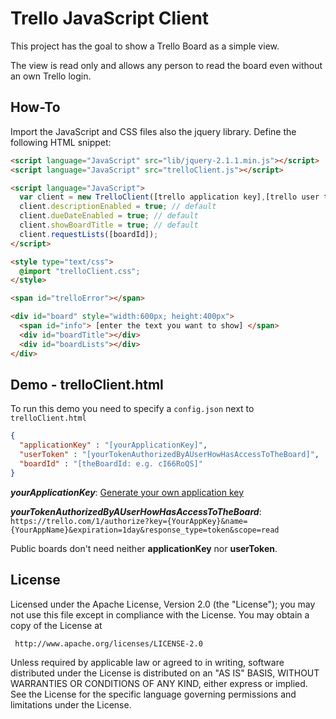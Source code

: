 # Trello JavaScript Client

This project has the goal to show a Trello Board as a simple view.

The view is read only and allows any person to read the board even without an own Trello login.

## How-To

Import the JavaScript and CSS files also the jquery library.
Define the following HTML snippet:

```html
<script language="JavaScript" src="lib/jquery-2.1.1.min.js"></script>
<script language="JavaScript" src="trelloClient.js"></script>

<script language="JavaScript">
  var client = new TrelloClient([trello application key],[trello user token]);
  client.descriptionEnabled = true; // default
  client.dueDateEnabled = true; // default
  client.showBoardTitle = true; // default
  client.requestLists([boardId]);
</script>

<style type="text/css">
  @import "trelloClient.css";
</style>

<span id="trelloError"></span>

<div id="board" style="width:600px; height:400px">
  <span id="info"> [enter the text you want to show] </span>
  <div id="boardTitle"></div>
  <div id="boardLists"></div>
</div>
```

## Demo - trelloClient.html

To run this demo you need to specify a `config.json` next to `trelloClient.html`
```json
{
  "applicationKey" : "[yourApplicationKey]",
  "userToken" : "[yourTokenAuthorizedByAUserHowHasAccessToTheBoard]",
  "boardId" : "[theBoardId: e.g. cI66RoQS]"
}
```

_**yourApplicationKey**_: [Generate your own application key](https://trello.com/1/appKey/generate)

_**yourTokenAuthorizedByAUserHowHasAccessToTheBoard**_: `https://trello.com/1/authorize?key={YourAppKey}&name={YourAppName}&expiration=1day&response_type=token&scope=read`

Public boards don't need neither **applicationKey** nor **userToken**.

## License

 Licensed under the Apache License, Version 2.0 (the "License");
 you may not use this file except in compliance with the License.
 You may obtain a copy of the License at

     http://www.apache.org/licenses/LICENSE-2.0

 Unless required by applicable law or agreed to in writing, software
 distributed under the License is distributed on an "AS IS" BASIS,
 WITHOUT WARRANTIES OR CONDITIONS OF ANY KIND, either express or implied.
 See the License for the specific language governing permissions and
 limitations under the License.